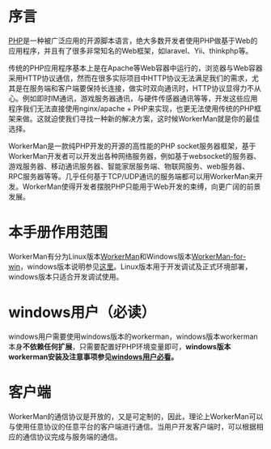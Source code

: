 # 序言

[PHP](http://www.php.net)是一种被广泛应用的开源脚本语言，绝大多数开发者使用PHP做基于Web的应用程序，并且有了很多非常知名的Web框架，如laravel、Yii、thinkphp等。

传统的PHP应用程序基本上是在Apache等Web容器中运行的，浏览器与Web容器采用HTTP协议通信，然而在很多实际项目中HTTP协议无法满足我们的需求，尤其是在服务端和客户端要保持长连接，做实时双向通讯时，HTTP协议显得力不从心。例如即时IM通讯，游戏服务器通讯，与硬件传感器通讯等等，开发这些应用程序我们无法直接使用nginx/apache + PHP来实现，也更无法使用传统的PHP框架来做。这就迫使我们寻找一种新的解决方案，这时候WorkerMan就是你的最佳选择。

WorkerMan是一款纯PHP开发的开源的高性能的PHP socket服务器框架，基于WorkerMan开发者可以开发出各种网络服务器，例如基于websocket的服务器、游戏服务器、移动通讯服务器、智能家居服务端、物联网服务、web服务器、RPC服务器等等。几乎任何基于TCP/UDP通讯的服务端都可以用WorkerMan来开发。WorkerMan使得开发者摆脱PHP只能用于Web开发的束缚，向更广阔的前景发展。

# 本手册作用范围
WorkerMan有分为Linux版本[WorkerMan](https://github.com/walkor/workerman)和Windows版本[WorkerMan-for-win](https://github.com/walkor/workerman-for-win)，windows版本说明参见[这里](http://www.workerman.net/windows)。Linux版本用于开发调试及正式环境部署，windows版本只适合开发调试使用。

# windows用户（必读）

windows用户需要使用windows版本的workerman，windows版本workerman本身**不依赖任何扩展**，只需要配置好PHP环境变量即可，**windows版本workerman安装及注意事项参见[windows用户必看](http://www.workerman.net/windows)。**

# 客户端

WorkerMan的通信协议是开放的，又是可定制的，因此，理论上WorkerMan可以与使用任意协议的任意平台的客户端进行通信。当用户开发客户端时，可以根据相应的通信协议完成与服务端的通信。



